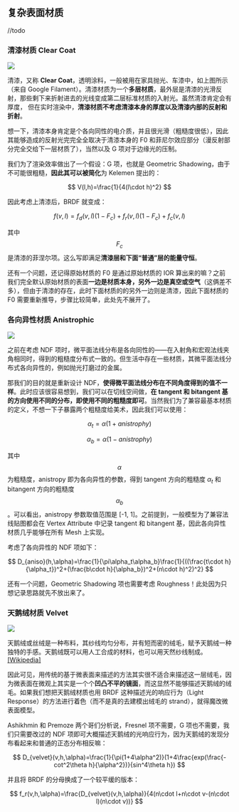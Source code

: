 ## 复杂表面材质

//todo



### 清漆材质 Clear Coat

![](https://google.github.io/filament/images/material_clear_coat.png)

清漆，又称 **Clear Coat**，透明涂料，一般被用在家具抛光、车漆中，如上图所示（来自 Google Filament）。清漆材质为一个**多层材质**，最外层是清漆的光滑反射，那些剩下来折射进去的光线变成第二层标准材质的入射光。虽然清漆肯定会有厚度， 但在实时渲染中，**清漆材质不考虑清漆本身的厚度以及清漆内部的反射和折射**。

想一下，清漆本身肯定是个各向同性的电介质，并且很光滑（粗糙度很低），因此其能够造成的反射光完完全全取决于清漆本身的 F0 和菲尼尔效应部分（漫反射部分完全交给下一层材质了），当然以及 G 项对于边缘光的压制。

我们为了渲染效率做出了一个假设：G 项，也就是 Geometric Shadowing，由于不可能很粗糙，**因此其可以被简化**为 Kelemen 提出的：

$$
V(l,h)=\frac{1}{4(l\cdot h)^2}
$$

因此考虑上清漆后，BRDF 就变成：

$$
f(v,l) = f_d(v, l)(1-F_c)+f_r(v,l)(1-F_c)+f_c(v,l)
$$

其中 $$F_c$$ 是清漆的菲涅尔项。这么写即满足**清漆层和下面“普通”层的能量守恒**。

还有一个问题，还记得原始材质的 F0 是通过原始材质的 IOR 算出来的嘛？之前我们完全默认原始材质的表面**一边是材质本身，另外一边是真空或空气**（这俩差不多），但由于清漆的存在，此时下面材质的的另外一边则是清漆，因此下面材质的 F0 需要重新推导，步骤比较简单，此处先不展开了。



### 各向异性材质 Anistrophic

![](https://google.github.io/filament/images/material_anisotropic.png)

之前在考虑 NDF 项时，微平面法线分布是各向同性的——在入射角和宏观法线夹角相同时，得到的粗糙度分布式一致的。但生活中存在一些材质，其微平面法线分布式各向异性的，例如抛光打磨过的金属。

那我们的目的就是重新设计 NDF，**使得微平面法线分布在不同角度得到的值不一样**。此时应该很容易想到，我们可以在切线空间做，**在 tangent 和 bitangent 基的方向使用不同的分布，即使用不同的粗糙度即可**。当然我们为了兼容最基本材质的定义，不想一下子暴露两个粗糙度给美术，因此我们可以使用：

$$
\alpha_t=\alpha(1+anistrophy)
$$

$$
\alpha_b=\alpha(1-anistrophy)
$$

其中 $$\alpha$$ 为粗糙度，anistropy 即为各向异性的参数，得到 tangent 方向的粗糙度 $\alpha_t$ 和 bitangent 方向的粗糙度 $$\alpha_b$$。可以看出，anistropy 参数取值范围是 [-1, 1]。之前提到，一般模型为了兼容法线贴图都会在 Vertex Attribute 中记录 tangent 和 bitangent 基，因此各向异性材质几乎能够在所有 Mesh 上实现。

考虑了各向异性的 NDF 项如下：

$$
D_{aniso}(h,\alpha)=\frac{1}{\pi\alpha_t\alpha_b}\frac{1}{((\frac{t\cdot h}{\alpha_t})^2+(\frac{b\cdot h}{\alpha_b})^2+(n\cdot h)^2)^2}
$$

还有一个问题，Geometric Shadowing 项也需要考虑 Roughness！此处因为只想记录思路就先不放出来了。



### 天鹅绒材质 Velvet

![](https://google.github.io/filament/images/screenshot_cloth_velvet.png)

天鹅绒或丝绒是一种布料，其纱线均匀分布，并有短而密的绒毛，赋予天鹅绒一种独特的手感。天鹅绒既可以用人工合成的材料，也可以用天然纱线制成。[[Wikipedia]](https://zh.wikipedia.org/wiki/%E5%A4%A9%E9%B9%85%E7%BB%92)

因此可见，用传统的基于微表面来描述的方法其实很不适合来描述这一层绒毛，因为微表面在微观上其实是一个个**凹凸不平的镜面**，而这显然不能够描述天鹅绒的绒毛。如果我们想把天鹅绒材质也用 BRDF 这种描述光的响应行为（Light Response）的方法进行着色（而不是真的去建模出绒毛的 strand），就得魔改微表面模型。

 Ashikhmin 和 Premoze 两个哥们分析说，Fresnel 项不需要，G 项也不需要，我们只需要改过的 NDF 项即可大概描述天鹅绒的光响应行为，因为天鹅绒的发现分布看起来和普通的正态分布相反嘛：

$$
D_{velvet}(v,h,\alpha)=\frac{1}{\pi(1+4\alpha^2)}(1+4\frac{exp(\frac{-cot^2\theta h}{\alpha^2})}{sin^4\theta h})
$$

并且将 BRDF 的分母换成了一个较平缓的版本：

$$
f_r(v,h,\alpha)=\frac{D_{velvet}(v,h,\alpha)}{4(n\cdot l+n\cdot v-(n\cdot l)(n\cdot v))}
$$

